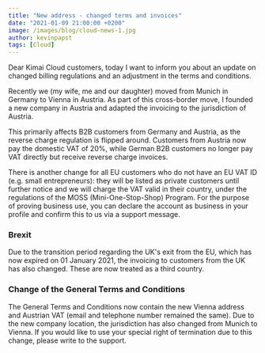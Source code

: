 ```yaml
---
title: "New address - changed terms and invoices"
date: "2021-01-09 21:00:00 +0200"
image: /images/blog/cloud-news-1.jpg
author: kevinpapst
tags: [Cloud]
---
```


Dear Kimai Cloud customers, today I want to inform you about an update on changed billing regulations and an adjustment in the terms and conditions.

Recently we (my wife, me and our daughter) moved from Munich in Germany to Vienna in Austria. 
As part of this cross-border move, I founded a new company in Austria and adapted the invoicing to the jurisdiction of Austria.

This primarily affects B2B customers from Germany and Austria, as the reverse charge regulation is flipped around.
Customers from Austria now pay the domestic VAT of 20%, while German B2B customers no longer pay VAT directly but receive reverse charge invoices.

There is another change for all EU customers who do not have an EU VAT ID (e.g. small entrepreneurs):
they will be listed as private customers until further notice and we will charge the VAT valid in their country, under the regulations of the MOSS (Mini-One-Stop-Shop) Program.
For the purpose of proving business use, you can declare the account as business in your profile and confirm this to us via a support message.

### Brexit

Due to the transition period regarding the UK's exit from the EU, which has now expired on 01 January 2021, the invoicing to customers from the UK has also changed.
These are now treated as a third country.

### Change of the General Terms and Conditions

The General Terms and Conditions now contain the new Vienna address and Austrian VAT (email and telephone number remained the same). 
Due to the new company location, the jurisdiction has also changed from Munich to Vienna. 
If you would like to use your special right of termination due to this change, please write to the support.
